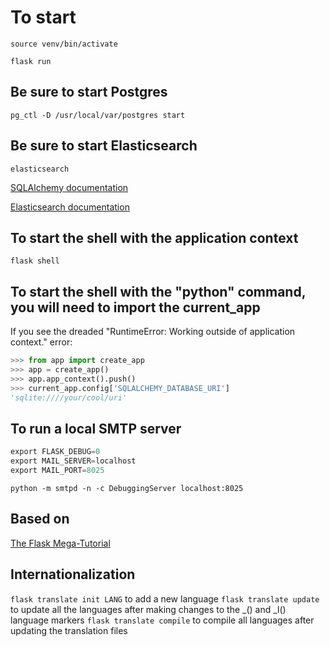 # To start

`source venv/bin/activate`

`flask run`

## Be sure to start Postgres

 `pg_ctl -D /usr/local/var/postgres start`

## Be sure to start Elasticsearch

 `elasticsearch`

[SQLAlchemy documentation](https://flask-sqlalchemy.palletsprojects.com/en/2.x/api/#flask_sqlalchemy.SQLAlchemy)

[Elasticsearch documentation](https://elasticsearch-py.readthedocs.io/en/master/)

## To start the shell with the application context

`flask shell`

## To start the shell with the "python" command, you will need to import the current_app

If you see the dreaded "RuntimeError: Working outside of application context." error:

```python
>>> from app import create_app
>>> app = create_app()
>>> app.app_context().push()
>>> current_app.config['SQLALCHEMY_DATABASE_URI']
'sqlite:////your/cool/uri'
```

## To run a local SMTP server

```python
export FLASK_DEBUG=0
export MAIL_SERVER=localhost
export MAIL_PORT=8025
```

`python -m smtpd -n -c DebuggingServer localhost:8025`

## Based on

[The Flask Mega-Tutorial](https://blog.miguelgrinberg.com/post/the-flask-mega-tutorial-part-i-hello-world)

## Internationalization

`flask translate init LANG` to add a new language
`flask translate update` to update all the languages after making changes to the _() and _l() language markers
`flask translate compile` to compile all languages after updating the translation files